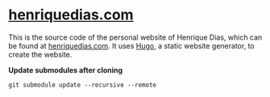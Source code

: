 # [henriquedias.com][1]

This is the source code of the personal website of Henrique Dias, which can be found at [henriquedias.com][1]. It uses [Hugo][2], a static website generator, to create the website.

**Update submodules after cloning**

```
git submodule update --recursive --remote
```

[1]: https://henriquedias.com
[2]: https://github.com/spf13/hugo